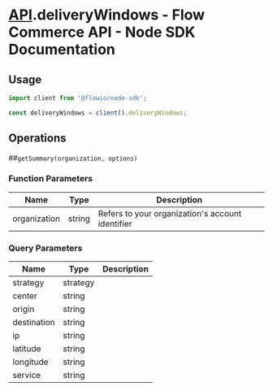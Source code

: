 # [API](README.md).deliveryWindows - Flow Commerce API - Node SDK Documentation



## Usage

```JavaScript
import client from '@flowio/node-sdk';

const deliveryWindows = client().deliveryWindows;
```

## Operations

##`getSummary(organization, options)`

### Function Parameters

| Name  | Type | Description |
| ---- | ---- | ---- |
| organization | string | Refers to your organization&#x27;s account identifier |

### Query Parameters

| Name  | Type | Description |
| ---- | ---- | ---- |
| strategy | strategy |  |
| center | string |  |
| origin | string |  |
| destination | string |  |
| ip | string |  |
| latitude | string |  |
| longitude | string |  |
| service | string |  |

